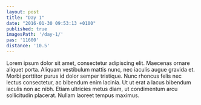 ```yaml
---
layout: post
title: "Day 1"
date: "2016-01-30 09:53:13 +0100"
published: true
imagesPath: '/day-1/'
pas: '11600'
distance: '10.5'
---
```


Lorem ipsum dolor sit amet, consectetur adipiscing elit. Maecenas ornare aliquet porta. Aliquam vestibulum mattis nunc, nec iaculis augue gravida et. Morbi porttitor purus id dolor semper tristique. Nunc rhoncus felis nec lectus consectetur, ac bibendum enim lacinia. Ut ut erat a lacus bibendum iaculis non ac nibh. Etiam ultricies metus diam, ut condimentum arcu sollicitudin placerat. Nullam laoreet tempus maximus.
